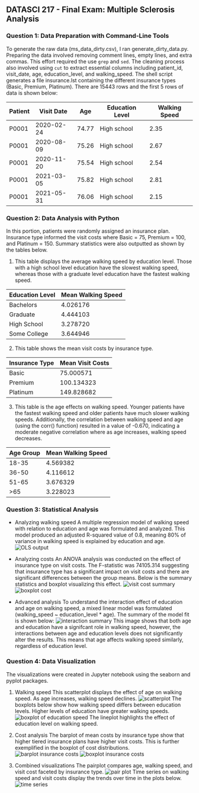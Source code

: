 ## DATASCI 217 - Final Exam: Multiple Sclerosis Analysis

### Question 1: Data Preparation with Command-Line Tools
To generate the raw data (ms_data_dirty.csv), I ran generate_dirty_data.py. 
Preparing the data involved removing comment lines, empty lines, and extra commas. This effort required the use `grep` and `sed`.
 The cleaning process also involved using `cut` to extract essential 
columns including patient_id, visit_date, age, education_level, and walking_speed. 
The shell script generates a file insurance.lst containing the different 
insurance types (Basic, Premium, Platinum). There are 15443 rows and the first 5 rows of data is shown below:

| Patient   | Visit Date   | Age   | Education Level | Walking Speed |
|-----------|--------------|-------|-----------------|---------------|
| P0001     | 2020-02-24   | 74.77 | High school     | 2.35          |
| P0001     | 2020-08-09   | 75.26 | High school     | 2.67          |
| P0001     | 2020-11-20   | 75.54 | High school     | 2.54          |
| P0001     | 2021-03-05   | 75.82 | High school     | 2.81          |
| P0001	    | 2021-05-31   | 76.06 | High school     | 2.15	     |

### Question 2: Data Analysis with Python
In this portion, patients were randomly assigned an insurance plan. Insurance type informed the visit costs where Basic = 75, Premium = 100, and Platinum 
= 150. Summary statistics were also outputted as shown by the tables below.
1. This table displays the average walking speed by education level. Those with a high school level education have the slowest walking 
speed, whereas those with a graduate level education have the fastest walking speed.

| Education Level | Mean Walking Speed |
|-----------------|--------------------|
| Bachelors       | 4.026176           |
| Graduate        | 4.444103           |
| High School     | 3.278720           |
| Some College    | 3.644946           |

2. This table shows the mean visit costs by insurance type.

| Insurance Type  | Mean Visit Costs   |
|-----------------|--------------------|
| Basic           | 75.000571          |
| Premium         | 100.134323         |
| Platinum        | 149.828682         |

3. This table is the age effects on walking speed. Younger patients have the fastest walking speed and older patients have much slower 
walking speeds. Additionally, the correlation between walking speed and age (using the corr() function) resulted in a value of 
-0.670, indicating a moderate negative correlation where as age increases, walking speed decreases.

| Age Group       | Mean Walking Speed |
|-----------------|--------------------|
| 18-35           | 4.569382           |
| 36-50           | 4.116612           |
| 51-65           | 3.676329           |
| >65             | 3.228023           |

### Question 3: Statistical Analysis 
- Analyzing walking speed
A multiple regression model of walking speed with relation to education and age was formulated and analyzed. 
This model produced an adjusted R-squared value of 0.8, meaning 80% of variance in walking speed is explained by education and age. 
![OLS output](regression_model.png)

- Analyzing costs
An ANOVA analysis was conducted on the effect of insurance type on visit costs. The F-statistic was 74105.314 suggesting that insurance 
type has a significant impact on visit costs and there are significant differences between the group means.
Below is the summary statistics and boxplot visualizing this effect.
![visit cost summary](costs.png)
![boxplot cost](boxplot_question3.png)

- Advanced analysis
To understand the interaction effect of education and age on walking speed, a mixed linear model was formulated (walking_speed ~ 
education_level * age). The summary of the model fit is shown below:
![interaction summary](interaction.png)
This image shows that both age and education have a signifcant role in walking speed, however, the interactions between age and education 
levels does not significantly alter the results. This means that age affects walking speed similarly, regardless of education level.

### Question 4: Data Visualization
The visualizations were created in Jupyter notebook using the seaborn and pyplot packages. 
1. Walking speed
This scatterplot displays the effect of age on walking speed. As age increases, walking speed declines.
![scatterplot](scatterplot_age_speed.png)
The boxplots below show how walking speed differs between education levels. Higher levels of education have greater 
walking speeds.
![boxplot of education speed](boxplot_education_speed.png)
The lineplot highlights the effect of education level on walking speed.

2. Cost analysis
The barplot of mean costs by insurance type show that higher tiered insurance plans have higher visit costs. This is 
further exemplified in the boxplot of cost distributions.
![barplot insurance costs](barplot_mean_costs_insurance.png)
![boxplot insurance costs](boxplot_costs_insurance.png)

3. Combined visualizations
The pairplot compares age, walking speed, and visit cost faceted by insurance type.
![pair plot](pairplot_key_variables.png)
Time series on walking speed and visit costs display the trends over time in the plots below.
![time series](time_trends.png)
